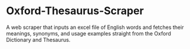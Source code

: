 # Oxford-Thesaurus-Scraper
A web scraper that inputs an excel file of English words and fetches their meanings, synonyms, and usage examples straight from the Oxford Dictionary and Thesaurus.
